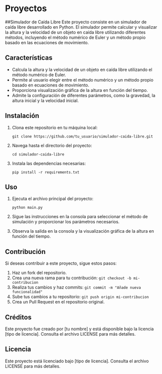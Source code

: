 # Proyectos
##Simulador de Caída Libre
Este proyecto consiste en un simulador de caída libre desarrollado en Python. El simulador permite calcular y visualizar la altura y la velocidad de un objeto en caída libre utilizando diferentes métodos, incluyendo el método numérico de Euler y un método propio basado en las ecuaciones de movimiento.

## Características

- Calcula la altura y la velocidad de un objeto en caída libre utilizando el método numérico de Euler.
- Permite al usuario elegir entre el método numérico y un método propio basado en ecuaciones de movimiento.
- Proporciona visualización gráfica de la altura en función del tiempo.
- Admite la configuración de diferentes parámetros, como la gravedad, la altura inicial y la velocidad inicial.

## Instalación

1. Clona este repositorio en tu máquina local:

    ```
    git clone https://github.com/tu_usuario/simulador-caida-libre.git
    ```

2. Navega hasta el directorio del proyecto:

    ```
    cd simulador-caida-libre
    ```

3. Instala las dependencias necesarias:

    ```
    pip install -r requirements.txt
    ```

## Uso

1. Ejecuta el archivo principal del proyecto:

    ```
    python main.py
    ```

2. Sigue las instrucciones en la consola para seleccionar el método de simulación y proporcionar los parámetros necesarios.

3. Observa la salida en la consola y la visualización gráfica de la altura en función del tiempo.

## Contribución

Si deseas contribuir a este proyecto, sigue estos pasos:

1. Haz un fork del repositorio.
2. Crea una nueva rama para tu contribución: `git checkout -b mi-contribucion`
3. Realiza tus cambios y haz commits: `git commit -m "Añade nueva funcionalidad"`
4. Sube tus cambios a tu repositorio: `git push origin mi-contribucion`
5. Crea un Pull Request en el repositorio original.

## Créditos

Este proyecto fue creado por [tu nombre] y está disponible bajo la licencia [tipo de licencia]. Consulta el archivo LICENSE para más detalles.

## Licencia

Este proyecto está licenciado bajo [tipo de licencia]. Consulta el archivo LICENSE para más detalles.
